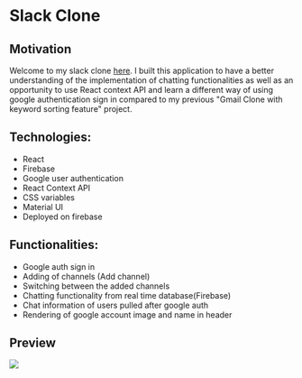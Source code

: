 # Slack Clone #

## Motivation ##

Welcome to my slack clone [here](https://slack-clone-exhlim.web.app/). I built this application to have a better understanding of the implementation of chatting functionalities as well as an opportunity to use React context API and learn a different way of using google authentication sign in compared to my previous "Gmail Clone with keyword sorting feature" project.

## Technologies: ##

 - React
 - Firebase
 - Google user authentication
 - React Context API
 - CSS variables
 - Material UI
 - Deployed on firebase

## Functionalities: ##

 - Google auth sign in
 - Adding of channels (Add channel)
 - Switching between the added channels
 - Chatting functionality from real time database(Firebase)
 - Chat information of users pulled after google auth
 - Rendering of google account image and name in header

## Preview ##

![](./app/public/gif2.gif)

